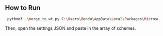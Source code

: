 ## How to Run

```bash
 python3 .\merge_to_wt.py C:\Users\Bendu\AppData\Local\Packages\Microsoft.WindowsTerminal_8wekyb3d8bbwe\LocalState\settings.json (Get-Item ..\..\color\iTerm2-Color-Schemes\windowsterminal\*.json).FullName .\AlienBlood.json > schemes.json
```

Then, open the settings JSON and paste in the array of schemes.
